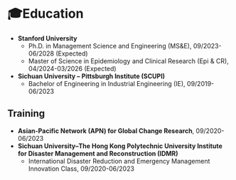 # 🎓Education

- **Stanford University**
  - Ph.D. in Management Science and Engineering (MS&E), 09/2023-06/2028 (Expected)
  - Master of Science in Epidemiology and Clinical Research (Epi & CR), 04/2024-03/2026 (Expected)
- **Sichuan University – Pittsburgh Institute (SCUPI)**
  - Bachelor of Engineering in Industrial Engineering (IE), 09/2019-06/2023

## Training

- **Asian-Pacific Network (APN) for Global Change Research**, 09/2020-06/2023
- **Sichuan University–The Hong Kong Polytechnic University Institute for Disaster Management and Reconstruction (IDMR)**
  - International Disaster Reduction and Emergency Management Innovation Class, 09/2020-06/2023 
